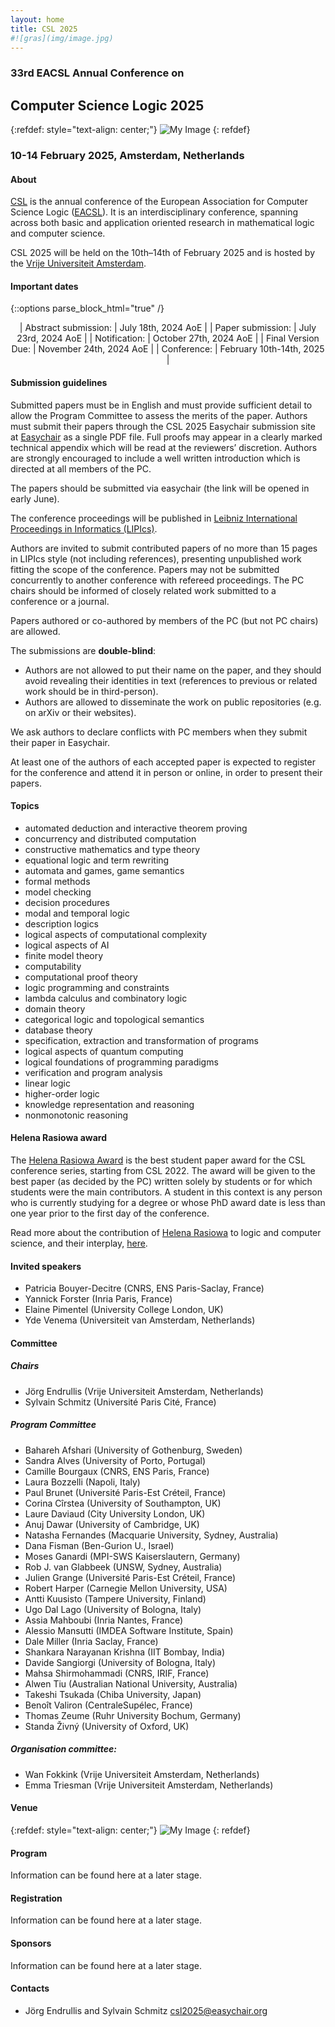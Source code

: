 ```yaml
---
layout: home
title: CSL 2025
#![gras](img/image.jpg)
---
```


### 33rd EACSL Annual Conference on

## Computer Science Logic 2025

{:refdef: style="text-align: center;"}
![My Image](/assets/images/amsterdam12.jpg)
{: refdef}

### 10-14 February 2025, Amsterdam, Netherlands

#### About

[CSL](https://www.eacsl.org/csl-conferences/) is the annual conference of the European Association for Computer Science Logic ([EACSL](https://www.eacsl.org/)).
It is an interdisciplinary conference, spanning across both basic and application oriented research in mathematical logic and computer science.

CSL 2025 will be held on the 10th–14th of February 2025 and is hosted by the [Vrije Universiteit Amsterdam](https://vu.nl/en).

#### Important dates

{::options parse_block_html="true" /}
<div align="center">

| Abstract submission: | July 18th, 2024 AoE |
| Paper submission: | July 23rd, 2024 AoE |
| Notification: | October 27th, 2024 AoE |
| Final Version Due: | November 24th, 2024 AoE |
| Conference: | February 10th-14th, 2025 |

</div>

#### Submission guidelines

Submitted papers must be in English and must provide sufficient detail to allow the Program Committee to assess the merits of the paper.
Authors must submit their papers through the CSL 2025 Easychair submission site at [Easychair](https://easychair.org/my/conference?conf=csl2025) as a single PDF file.
Full proofs may appear in a clearly marked technical appendix which will be read at the reviewers’ discretion.
Authors are strongly encouraged to include a well written introduction which is directed at all members of the PC.

The papers should be submitted via easychair (the link will be opened in early June).

The conference proceedings will be published in [Leibniz International Proceedings in Informatics (LIPIcs)](https://submission.dagstuhl.de/documentation/authors).

Authors are invited to submit contributed papers of no more than 15 pages in LIPIcs style (not including references), presenting unpublished work fitting the scope of the conference.
Papers may not be submitted concurrently to another conference with refereed proceedings. The PC chairs should be informed of closely related work submitted to a conference or a journal.

Papers authored or co-authored by members of the PC (but not PC chairs) are allowed.

The submissions are **double-blind**:

- Authors are not allowed to put their name on the paper, and they should avoid revealing their identities in text (references to previous or related work should be in third-person).
- Authors are allowed to disseminate the work on public repositories (e.g. on arXiv or their websites).

We ask authors to declare conflicts with PC members when they submit their paper in Easychair.

At least one of the authors of each accepted paper is expected to register for the conference and attend it in person or online, in order to present their papers.

#### Topics

- automated deduction and interactive theorem proving
- concurrency and distributed computation
- constructive mathematics and type theory
- equational logic and term rewriting
- automata and games, game semantics
- formal methods
- model checking
- decision procedures
- modal and temporal logic
- description logics
- logical aspects of computational complexity
- logical aspects of AI
- finite model theory
- computability
- computational proof theory
- logic programming and constraints
- lambda calculus and combinatory logic
- domain theory
- categorical logic and topological semantics
- database theory
- specification, extraction and transformation of programs
- logical aspects of quantum computing
- logical foundations of programming paradigms
- verification and program analysis
- linear logic
- higher-order logic
- knowledge representation and reasoning
- nonmonotonic reasoning

#### Helena Rasiowa award

The [Helena Rasiowa Award](https://www.eacsl.org/helena-rasiowa-award-2/) is the best student paper award for the CSL conference series, starting from CSL 2022.
The award will be given to the best paper (as decided by the PC) written solely by students or for which students were the main contributors.
A student in this context is any person who is currently studying for a degree or whose PhD award date is less than one year prior to the first day of the conference.

Read more about the contribution of [Helena Rasiowa](https://en.wikipedia.org/wiki/Helena_Rasiowa) to logic and computer science, and their interplay, [here](https://www.eacsl.org/helena-rasiowa-award-2/helena-rasiowa-award/).

#### Invited speakers

- Patricia Bouyer-Decitre (CNRS, ENS Paris-Saclay, France)
- Yannick Forster (Inria Paris, France)
- Elaine Pimentel (University College London, UK)
- Yde Venema (Universiteit van Amsterdam, Netherlands)

#### Committee

##### Chairs

- Jörg Endrullis (Vrije Universiteit Amsterdam, Netherlands)
- Sylvain Schmitz (Université Paris Cité, France)

##### Program Committee

- Bahareh Afshari (University of Gothenburg, Sweden)
- Sandra Alves (University of Porto, Portugal)
- Camille Bourgaux (CNRS, ENS Paris, France)
- Laura Bozzelli (Napoli, Italy)
- Paul Brunet (Université Paris-Est Créteil, France)
- Corina Cîrstea (University of Southampton, UK)
- Laure Daviaud (City University London, UK)
- Anuj Dawar (University of Cambridge, UK)
- Natasha Fernandes (Macquarie University, Sydney, Australia)
- Dana Fisman (Ben-Gurion U., Israel)
- Moses Ganardi (MPI-SWS Kaiserslautern, Germany)
- Rob J. van Glabbeek (UNSW, Sydney, Australia)
- Julien Grange (Université Paris-Est Créteil, France)
- Robert Harper (Carnegie Mellon University, USA)
- Antti Kuusisto (Tampere University, Finland)
- Ugo Dal Lago (University of Bologna, Italy)
- Assia Mahboubi (Inria Nantes, France)
- Alessio Mansutti (IMDEA Software Institute, Spain)
- Dale Miller (Inria Saclay, France)
- Shankara Narayanan Krishna (IIT Bombay, India)
- Davide Sangiorgi (University of Bologna, Italy)
- Mahsa Shirmohammadi (CNRS, IRIF, France)
- Alwen Tiu (Australian National University, Australia)
- Takeshi Tsukada (Chiba University, Japan)
- Benoît Valiron (CentraleSupélec, France)
- Thomas Zeume (Ruhr University Bochum, Germany)
- Standa Živný (University of Oxford, UK)

##### Organisation committee:

- Wan Fokkink (Vrije Universiteit Amsterdam, Netherlands)
- Emma Triesman (Vrije Universiteit Amsterdam, Netherlands)

#### Venue

{:refdef: style="text-align: center;"}
![My Image](/assets/images/cwi.jpg)
{: refdef}

#### Program

Information can be found here at a later stage.

#### Registration

Information can be found here at a later stage.

#### Sponsors

Information can be found here at a later stage.

#### Contacts

- Jörg Endrullis and Sylvain Schmitz [csl2025@easychair.org](mailto:csl2025@easychair.org)
